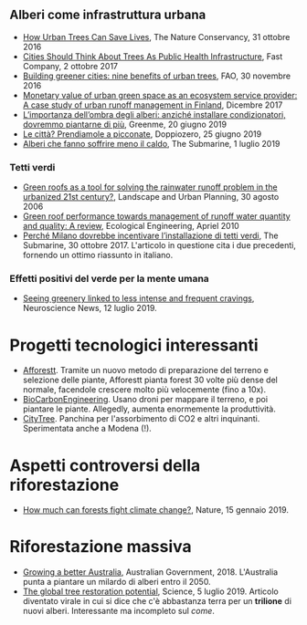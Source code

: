 ## Alberi come infrastruttura urbana
* [How Urban Trees Can Save Lives](https://www.nature.org/en-us/what-we-do/our-insights/perspectives/how-urban-trees-can-save-lives/), The Nature Conservancy, 31 ottobre 2016
* [Cities Should Think About Trees As Public Health Infrastructure](https://www.fastcompany.com/40474204/cities-should-think-about-trees-as-public-health-infrastructure), Fast Company, 2 ottobre 2017
* [Building greener cities: nine benefits of urban trees](http://www.fao.org/zhc/detail-events/en/c/454543), FAO, 30 novembre 2016
* [Monetary value of urban green space as an ecosystem service provider: A case study of urban runoff management in Finland](https://www.sciencedirect.com/science/article/pii/S2212041616301085), Dicembre 2017
* [L’importanza dell’ombra degli alberi: anziché installare condizionatori, dovremmo piantarne di più](https://www.greenme.it/informarsi/ambiente/importanza-ombra-alberi), Greenme, 20 giugno 2019
* [Le città? Prendiamole a picconate](https://www.doppiozero.com/materiali/le-citta-prendiamole-picconate), Doppiozero, 25 giugno 2019
* [Alberi che fanno soffrire meno il caldo](https://thesubmarine.it/2019/07/01/alberi-che-fanno-soffrire-meno-il-caldo/?fbclid=IwAR0NiGZWpUtA4i42S06A0NOELnXeM-GNoIClPLIk-bg-BQz-1izXYbI01w4), The Submarine, 1 luglio 2019

### Tetti verdi
* [Green roofs as a tool for solving the rainwater runoff problem in the urbanized 21st century?](https://www.sciencedirect.com/science/article/pii/S0169204605000496), Landscape and Urban Planning, 30 agosto 2006
* [Green roof performance towards management of runoff water quantity and quality: A review](https://www.sciencedirect.com/science/article/abs/pii/S0925857410000029), Ecological Engineering, Apriel 2010
* [Perché Milano dovrebbe incentivare l’installazione di tetti verdi](https://thesubmarine.it/2017/10/20/perche-milano-dovrebbe-incentivare-linstallazione-di-tetti-verdi), The Submarine, 30 ottobre 2017. L'articolo in questione cita i due precedenti, fornendo un ottimo riassunto in italiano.

### Effetti positivi del verde per la mente umana
* [Seeing greenery linked to less intense and frequent cravings](https://neurosciencenews.com/green-space-cravings-14468/?fbclid=IwAR1alCTy6JWQHF2GVp79_0Rj_-J1ndbs_TfW168_yOPJYjar1ZQGW5PdANk), Neuroscience News, 12 luglio 2019.


# Progetti tecnologici interessanti
* [Afforestt](https://www.afforestt.com/). Tramite un nuovo metodo di preparazione del terreno e selezione delle piante, Afforestt pianta forest 30 volte più dense del normale, facendole crescere molto più velocemente (fino a 10x).
* [BioCarbonEngineering](https://www.biocarbonengineering.com). Usano droni per mappare il terreno, e poi piantare le piante. Allegedly, aumenta enormemente la produttività.
* [CityTree](https://greencitysolutions.de/en/solutions/#section2). Panchina per l'assorbimento di CO2 e altri inquinanti. Sperimentata anche a Modena (!). 

# Aspetti controversi della riforestazione
* [How much can forests fight climate change?](https://www.nature.com/articles/d41586-019-00122-z), Nature, 15 gennaio 2019.

# Riforestazione massiva
* [Growing a better Australia](http://www.agriculture.gov.au/SiteCollectionDocuments/forestry/national-forest-industries-plan.pdf), Australian Government, 2018. L'Australia punta a piantare un milardo di alberi entro il 2050.
* [The global tree restoration potential](http://sci-hub.tw/10.1126/science.aax0848), Science, 5 luglio 2019. Articolo diventato virale in cui si dice che c'è abbastanza terra per un **trilione** di nuovi alberi. Interessante ma incompleto sul _come_.
